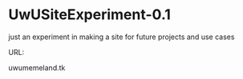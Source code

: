 # UwUSiteExperiment-0.1
just an experiment in making a site for future projects and use cases

URL:

uwumemeland.tk

